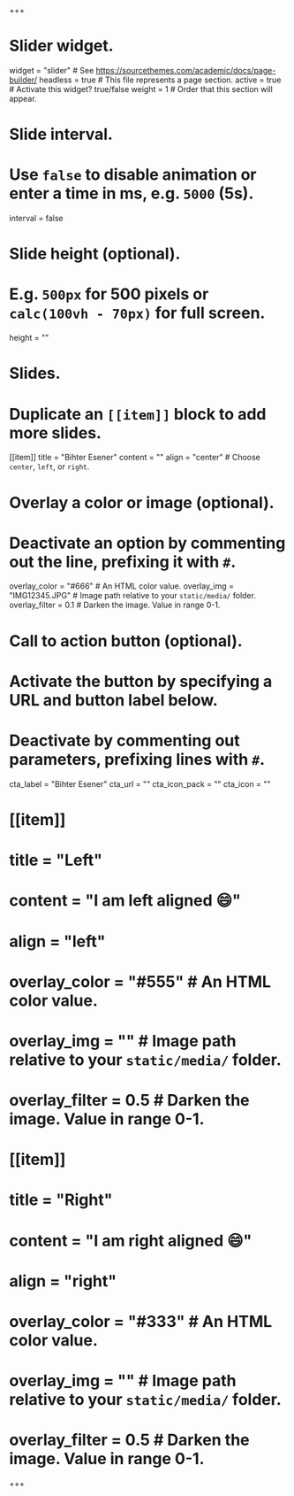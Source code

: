 +++
# Slider widget.
widget = "slider"  # See https://sourcethemes.com/academic/docs/page-builder/
headless = true  # This file represents a page section.
active = true  # Activate this widget? true/false
weight = 1  # Order that this section will appear.

# Slide interval.
# Use `false` to disable animation or enter a time in ms, e.g. `5000` (5s).
interval = false

# Slide height (optional).
# E.g. `500px` for 500 pixels or `calc(100vh - 70px)` for full screen.
height = ""

# Slides.
# Duplicate an `[[item]]` block to add more slides.
[[item]]
  title = "Bihter Esener"
  content = ""
  align = "center"  # Choose `center`, `left`, or `right`.

  # Overlay a color or image (optional).
  #   Deactivate an option by commenting out the line, prefixing it with `#`.
  overlay_color = "#666"  # An HTML color value.
  overlay_img = "IMG12345.JPG"  # Image path relative to your `static/media/` folder.
  overlay_filter = 0.1  # Darken the image. Value in range 0-1.

  # Call to action button (optional).
  #   Activate the button by specifying a URL and button label below.
  #   Deactivate by commenting out parameters, prefixing lines with `#`.
  cta_label = "Bihter Esener"
  cta_url = ""
  cta_icon_pack = ""
  cta_icon = ""

#   [[item]]
#     title = "Left"
#     content = "I am left aligned :smile:"
#     align = "left"

#     overlay_color = "#555"  # An HTML color value.
#     overlay_img = ""  # Image path relative to your `static/media/` folder.
#     overlay_filter = 0.5  # Darken the image. Value in range 0-1.

#   [[item]]
#     title = "Right"
#     content = "I am right aligned :smile:"
#     align = "right"

#     overlay_color = "#333"  # An HTML color value.
#     overlay_img = ""  # Image path relative to your `static/media/` folder.
#     overlay_filter = 0.5  # Darken the image. Value in range 0-1.
+++
